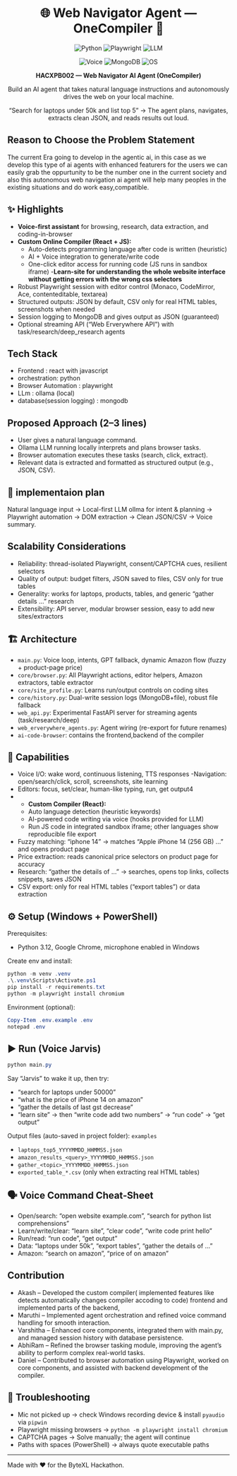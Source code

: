 <div align="center">

# 🌐 Web Navigator Agent — OneCompiler 🚀

![Python](https://img.shields.io/badge/Python-3.12-blue?logo=python&logoColor=white)
![Playwright](https://img.shields.io/badge/Playwright-Automation-45ba4b?logo=playwright&logoColor=white)
![LLM](https://img.shields.io/badge/LLM-Ollama-8a2be2)

![Voice](https://img.shields.io/badge/Voice-PyAudio%20%7C%20SpeechRecognition-ff9800)
![MongoDB](https://img.shields.io/badge/MongoDB-Database-4db33d?logo=mongodb&logoColor=white)
![OS](https://img.shields.io/badge/OS-Windows-0078D6?logo=windows&logoColor=white)

**HACXPB002 — Web Navigator AI Agent (OneCompiler)**

Build an AI agent that takes natural language instructions and autonomously drives the web on your local machine.

“Search for laptops under 50k and list top 5” → The agent plans, navigates, extracts clean JSON, and reads results out loud.

</div>

## Reason to Choose the Problem Statement
The current Era going to develop in the agentic ai, in this case as we develop this type of ai agents with enhanced featurers for the users we can easily grab the oppurtunity to be the number one in the current society and also this autonomous web navigation ai agent will help many peoples in the existing situations and do work easy,compatible.

## ✨ Highlights

- **Voice-first assistant** for browsing, research, data extraction, and coding-in-browser
- **Custom Online Compiler (React + JS):**
  - Auto-detects programming language after code is written (heuristic)
  - AI + Voice integration to generate/write code
  - One-click editor access for running code (JS runs in sandbox iframe)
-**Learn-site for understanding the whole website interface without getting errors with the wrong css selectors**
- Robust Playwright session with editor control (Monaco, CodeMirror, Ace, contenteditable, textarea)
- Structured outputs: JSON by default, CSV only for real HTML tables, screenshots when needed
- Session logging to MongoDB  and gives output as   JSON (guaranteed)
- Optional streaming API (“Web Erverywhere API”) with task/research/deep_research agents

## Tech Stack 
- Frontend : react with javascript
- orchestration: python
- Browser Automation : playwright
- LLm : ollama (local)
- database(session logging) : mongodb

## Proposed Approach (2–3 lines)

- User gives a natural language command.
- Ollama LLM running locally interprets and plans browser tasks.
- Browser automation executes these tasks (search, click, extract).
- Relevant data is extracted and formatted as structured output (e.g., JSON, CSV).


## 🧠 implementaion plan

Natural language input  → Local-first LLM ollma for intent & planning → Playwright automation → DOM extraction → Clean JSON/CSV → Voice summary.

## Scalability Considerations 
- Reliability: thread-isolated Playwright, consent/CAPTCHA cues, resilient selectors
- Quality of output: budget filters, JSON saved to files, CSV only for true tables
- Generality: works for laptops, products, tables, and generic “gather details …” research
- Extensibility: API server, modular browser session, easy to add new sites/extractors

## 🏗️ Architecture

- `main.py`: Voice loop, intents, GPT fallback, dynamic Amazon flow (fuzzy + product-page price)
- `core/browser.py`: All Playwright actions, editor helpers, Amazon extractors, table extractor
- `core/site_profile.py`: Learns run/output controls on coding sites
- `core/history.py`: Dual-write session logs (MongoDB+file), robust file fallback
- `web_api.py`: Experimental FastAPI server for streaming agents (task/research/deep)
- `web_erverywhere_agents.py`: Agent wiring (re-export for future renames)
- `ai-code-browser`: contains the frontend,backend of the compiler 

## 🔑 Capabilities

- Voice I/O: wake word, continuous listening, TTS responses
-Navigation: open/search/click, scroll, screenshots, site learning
- Editors: focus, set/clear, human-like typing, run, get output4
- - **Custom Compiler (React):**
  - Auto language detection (heuristic keywords)
  - AI-powered code writing via voice (hooks provided for LLM)
  - Run JS code in integrated sandbox iframe; other languages show reproducible file export
- Fuzzy matching: “iphone 14” → matches “Apple iPhone 14 (256 GB) …” and opens product page
- Price extraction: reads canonical price selectors on product page for accuracy
- Research: “gather the details of …” → searches, opens top links, collects snippets, saves JSON
- CSV export: only for real HTML tables (“export tables”) or data extraction 

## ⚙️ Setup (Windows + PowerShell)

Prerequisites:
- Python 3.12, Google Chrome, microphone enabled in Windows

Create env and install:

```powershell
python -m venv .venv
.\.venv\Scripts\Activate.ps1
pip install -r requirements.txt
python -m playwright install chromium
```

Environment (optional):

```powershell
Copy-Item .env.example .env
notepad .env

```

## ▶️ Run (Voice Jarvis)

```powershell
python main.py
```

Say “Jarvis” to wake it up, then try:
- “search for laptops under 50000”
- “what is the price of iPhone 14 on amazon”
- “gather the details of last gst decrease”
- “learn site” → then “write code add two numbers” → “run code” → “get output”

Output files (auto-saved in project folder):
`examples`
- `laptops_top5_YYYYMMDD_HHMMSS.json`
- `amazon_results_<query>_YYYYMMDD_HHMMSS.json`
- `gather_<topic>_YYYYMMDD_HHMMSS.json`
- `exported_table_*.csv` (only when extracting real HTML tables)

## 🗣️ Voice Command Cheat‑Sheet

- Open/search: “open website example.com”, “search for python list comprehensions”
- Learn/write/clear: “learn site”, “clear code”, “write code print hello”
- Run/read: “run code”, “get output”
- Data: “laptops under 50k”, “export tables”, “gather the details of …”
- Amazon: “search <product> on amazon”, “price of <product> on amazon”

## Contribution

- Akash – Developed the custom compiler( implemented features like detects automatically changes compiler accoding to code) frontend and implemented parts of the backend, 
- Maruthi – Implemented agent orchestration and refined voice command handling for smooth interaction.
- Varshitha – Enhanced core components, integrated them with main.py, and managed session history with database persistence.
- AbhiRam – Refined the browser tasking module, improving the agent’s ability to perform complex real-world tasks.
- Daniel – Contributed to browser automation using Playwright, worked on core components, and assisted with backend development of the compiler.

## 🧪 Troubleshooting

- Mic not picked up → check Windows recording device & install `pyaudio` via `pipwin`
- Playwright missing browsers → `python -m playwright install chromium`
- CAPTCHA pages → Solve manually; the agent will continue
- Paths with spaces (PowerShell) → always quote executable paths



---

Made with ❤️ for the ByteXL Hackathon. 
